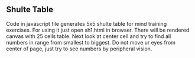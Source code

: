 ## Shulte Table

Code in javascript file generates 5x5 shulte table for mind training exercises. For using it just open sh1.html in browser. There will be rendered canvas with 25 cells table. Next look at center cell and try to find all numbers in range from smallest to biggest. Do not move ur eyes from center of page, just try to see numbers by peripheral vision.

